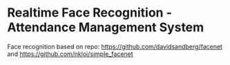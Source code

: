 # Realtime Face Recognition - Attendance Management System
Face recognition based on repo: https://github.com/davidsandberg/facenet and https://github.com/nkloi/simple_facenet
